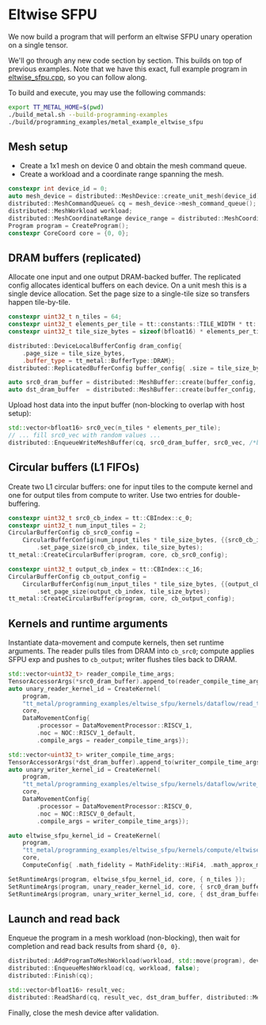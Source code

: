 # Eltwise SFPU

We now build a program that will perform an eltwise SFPU unary operation on a single tensor.

We'll go through any new code section by section. This builds on top of previous examples. Note that we have this exact, full example program in [eltwise_sfpu.cpp](../../../tt_metal/programming_examples/eltwise_sfpu/eltwise_sfpu.cpp), so you can follow along.

To build and execute, you may use the following commands:
```bash
export TT_METAL_HOME=$(pwd)
./build_metal.sh --build-programming-examples
./build/programming_examples/metal_example_eltwise_sfpu
```

## Mesh setup

- Create a 1x1 mesh on device 0 and obtain the mesh command queue.
- Create a workload and a coordinate range spanning the mesh.

```cpp
constexpr int device_id = 0;
auto mesh_device = distributed::MeshDevice::create_unit_mesh(device_id);
distributed::MeshCommandQueue& cq = mesh_device->mesh_command_queue();
distributed::MeshWorkload workload;
distributed::MeshCoordinateRange device_range = distributed::MeshCoordinateRange(mesh_device->shape());
Program program = CreateProgram();
constexpr CoreCoord core = {0, 0};
```

## DRAM buffers (replicated)

Allocate one input and one output DRAM-backed buffer. The replicated config allocates identical buffers on each device. On a unit mesh this is a single device allocation. Set the page size to a single-tile size so transfers happen tile-by-tile.

```cpp
constexpr uint32_t n_tiles = 64;
constexpr uint32_t elements_per_tile = tt::constants::TILE_WIDTH * tt::constants::TILE_HEIGHT;
constexpr uint32_t tile_size_bytes = sizeof(bfloat16) * elements_per_tile;

distributed::DeviceLocalBufferConfig dram_config{
    .page_size = tile_size_bytes,
    .buffer_type = tt_metal::BufferType::DRAM};
distributed::ReplicatedBufferConfig buffer_config{ .size = tile_size_bytes * n_tiles };

auto src0_dram_buffer = distributed::MeshBuffer::create(buffer_config, dram_config, mesh_device.get());
auto dst_dram_buffer  = distributed::MeshBuffer::create(buffer_config, dram_config, mesh_device.get());
```

Upload host data into the input buffer (non-blocking to overlap with host setup):

```cpp
std::vector<bfloat16> src0_vec(n_tiles * elements_per_tile);
// ... fill src0_vec with random values ...
distributed::EnqueueWriteMeshBuffer(cq, src0_dram_buffer, src0_vec, /*blocking=*/false);
```

## Circular buffers (L1 FIFOs)

Create two L1 circular buffers: one for input tiles to the compute kernel and one for output tiles from compute to writer. Use two entries for double-buffering.

```cpp
constexpr uint32_t src0_cb_index = tt::CBIndex::c_0;
constexpr uint32_t num_input_tiles = 2;
CircularBufferConfig cb_src0_config =
    CircularBufferConfig(num_input_tiles * tile_size_bytes, {{src0_cb_index, tt::DataFormat::Float16_b}})
        .set_page_size(src0_cb_index, tile_size_bytes);
tt_metal::CreateCircularBuffer(program, core, cb_src0_config);

constexpr uint32_t output_cb_index = tt::CBIndex::c_16;
CircularBufferConfig cb_output_config =
    CircularBufferConfig(num_input_tiles * tile_size_bytes, {{output_cb_index, tt::DataFormat::Float16_b}})
        .set_page_size(output_cb_index, tile_size_bytes);
tt_metal::CreateCircularBuffer(program, core, cb_output_config);
```

## Kernels and runtime arguments

Instantiate data-movement and compute kernels, then set runtime arguments. The reader pulls tiles from DRAM into `cb_src0`; compute applies SFPU exp and pushes to `cb_output`; writer flushes tiles back to DRAM.

```cpp
std::vector<uint32_t> reader_compile_time_args;
TensorAccessorArgs(*src0_dram_buffer).append_to(reader_compile_time_args);
auto unary_reader_kernel_id = CreateKernel(
    program,
    "tt_metal/programming_examples/eltwise_sfpu/kernels/dataflow/read_tile.cpp",
    core,
    DataMovementConfig{
        .processor = DataMovementProcessor::RISCV_1,
        .noc = NOC::RISCV_1_default,
        .compile_args = reader_compile_time_args});

std::vector<uint32_t> writer_compile_time_args;
TensorAccessorArgs(*dst_dram_buffer).append_to(writer_compile_time_args);
auto unary_writer_kernel_id = CreateKernel(
    program,
    "tt_metal/programming_examples/eltwise_sfpu/kernels/dataflow/write_tile.cpp",
    core,
    DataMovementConfig{
        .processor = DataMovementProcessor::RISCV_0,
        .noc = NOC::RISCV_0_default,
        .compile_args = writer_compile_time_args});

auto eltwise_sfpu_kernel_id = CreateKernel(
    program,
    "tt_metal/programming_examples/eltwise_sfpu/kernels/compute/eltwise_sfpu.cpp",
    core,
    ComputeConfig{ .math_fidelity = MathFidelity::HiFi4, .math_approx_mode = false });

SetRuntimeArgs(program, eltwise_sfpu_kernel_id, core, { n_tiles });
SetRuntimeArgs(program, unary_reader_kernel_id, core, { src0_dram_buffer->address(), n_tiles });
SetRuntimeArgs(program, unary_writer_kernel_id, core, { dst_dram_buffer->address(), n_tiles });
```

## Launch and read back

Enqueue the program in a mesh workload (non-blocking), then wait for completion and read back results from shard `{0, 0}`.

```cpp
distributed::AddProgramToMeshWorkload(workload, std::move(program), device_range);
distributed::EnqueueMeshWorkload(cq, workload, false);
distributed::Finish(cq);

std::vector<bfloat16> result_vec;
distributed::ReadShard(cq, result_vec, dst_dram_buffer, distributed::MeshCoordinate(0, 0), true);
```

Finally, close the mesh device after validation.
